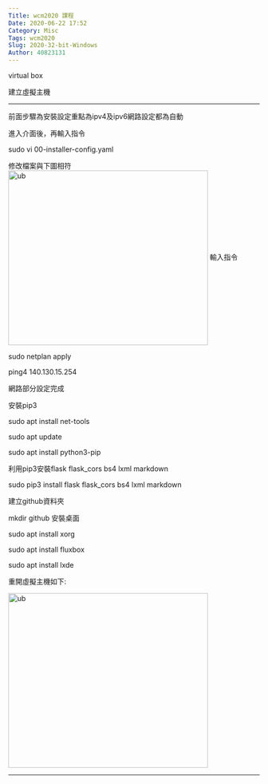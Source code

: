 ```yaml
---
Title: wcm2020 課程
Date: 2020-06-22 17:52
Category: Misc
Tags: wcm2020
Slug: 2020-32-bit-Windows
Author: 40823131
---
```

virtual box
<!-- PELICAN_END_SUMMARY -->

建立虛擬主機

----

前面步驟為安裝設定重點為ipv4及ipv6網路設定都為自動

進入介面後，再輸入指令

sudo vi 00-installer-config.yaml

修改檔案與下圖相符
<img src="https://40823131.github.io/wcm2020/images/ub.png" width="400" height="350" alt="ub" align=center>
輸入指令

sudo netplan apply

ping4 140.130.15.254

網路部分設定完成


安裝pip3

sudo apt install net-tools

sudo apt update

sudo apt install python3-pip

利用pip3安裝flask flask_cors bs4 lxml markdown

sudo pip3 install flask flask_cors bs4 lxml markdown

建立github資料夾

mkdir github
安裝桌面

sudo apt install xorg

sudo apt install fluxbox

sudo apt install lxde

重開虛擬主機如下:

<img src="https://40823131.github.io/wcm2020/images/vir.png" width="400" height="350" alt="ub" align=center>

----

